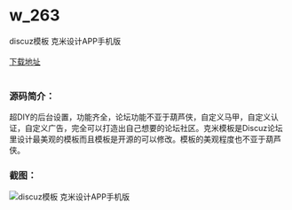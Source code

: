 # w_263
discuz模板 克米设计APP手机版
<br/></br>
[下载地址](https://www.uuid2.com/263.html "下载地址")
<br/></br>
<h3>源码简介：</h3>
<p>超DIY的后台设置，功能齐全，论坛功能不亚于葫芦侠，自定义马甲，自定义认证，自定义广告，完全可以打造出自己想要的论坛社区。克米模板是Discuz论坛里设计最美观的模板而且模板是开源的可以修改。模板的美观程度也不亚于葫芦侠。<p>
<h3>截图：</h3>
<img src="https://www.uuid2.com/wp-content/uploads/img/202105/7d6c379863.jpg" alt="discuz模板 克米设计APP手机版">
